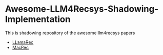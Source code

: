 # Awesome-LLM4Recsys-Shadowing-Implementation
This is shadowing repository of the awesome llm4recsys papers

- [LLamaRec](https://github.com/Yueeeeeeee/LlamaRec)
- [MacRec](https://github.com/wzf2000/MACRec)
